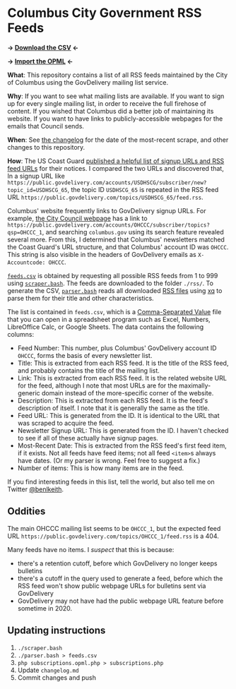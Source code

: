 # Columbus City Government RSS Feeds

**→ [Download the CSV](./feeds.csv) ←**

**→ [Import the OPML](./subscriptions.opml) ←**

**What**: This repository contains a list of all RSS feeds maintained by the City of Columbus using the GovDelivery mailing list service.

**Why**: If you want to see what mailing lists are available. If you want to sign up for every single mailing list, in order to receive the full firehose of content. If you wished that Columbus did a better job of maintaining its website. If you want to have links to publicly-accessible webpages for the emails that Council sends.

**When**: See [the changelog](./changelog.md) for the date of the most-recent scrape, and other changes to this repository.

**How**: The US Coast Guard [published a helpful list of signup URLs and RSS feed URLs](https://www.navcen.uscg.gov/subscribe-email-rss-feeds) for their notices. I compared the two URLs and discovered that, In a signup URL like `https://public.govdelivery.com/accounts/USDHSCG/subscriber/new?topic_id=USDHSCG_65`, the topic ID `USDHSCG_65` is repeated in the RSS feed URL `https://public.govdelivery.com/topics/USDHSCG_65/feed.rss`.

Columbus' website frequently links to GovDelivery signup URLs. For example, [the City Council webpage](https://www.columbus.gov/council/) has a link to `https://public.govdelivery.com/accounts/OHCCC/subscriber/topics?qsp=OHCCC_1`, and searching `columbus.gov` using its search feature revealed several more. From this, I determined that Columbus' newsletters matched the Coast Guard's URL structure, and that Columbus' account ID was `OHCCC`. This string is also visible in the headers of GovDelivery emails as `X-Accountcode: OHCCC`.

[`feeds.csv`](./feeds.csv) is obtained by requesting all possible RSS feeds from 1 to 999 using [`scraper.bash`](./scraper.bash). The feeds are downloaded to the folder `./rss/`. To generate the CSV, [`parser.bash`](./parser.bash) reads all downloaded [RSS files](https://en.wikipedia.org/wiki/RSS) using [xq](https://www.ashbyhq.com/blog/engineering/jq-and-yq) to parse them for their title and other characteristics.

The list is contained in `feeds.csv`, which is a [Comma-Separated Value](https://en.wikipedia.org/wiki/Comma-separated_values) file that you can open in a spreadsheet program such as Excel, Numbers, LibreOffice Calc, or Google Sheets. The data contains the following columns:

- Feed Number: This number, plus Columbus' GovDelivery account ID `OHCCC`, forms the basis of every newsletter list.
- Title: This is extracted from each RSS feed. It is the title of the RSS feed, and probably contains the title of the mailing list.
- Link: This is extracted from each RSS feed. It is the related website URL for the feed, although I note that most URLs are for the maximally-generic domain instead of the more-specific corner of the website.
- Description: This is extracted from each RSS feed. It is the feed's description of itself. I note that it is generally the same as the title.
- Feed URL: This is generated from the ID. It is identical to the URL that was scraped to acquire the feed.
- Newsletter Signup URL: This is generated from the ID. I haven't checked to see if all of these actually have signup pages.
- Most-Recent Date: This is extracted from the RSS feed's first feed item, if it exists. Not all feeds have feed items; not all feed `<item>`s always have dates. (Or my parser is wrong. Feel free to suggest a fix.)
- Number of items: This is how many items are in the feed.

If you find interesting feeds in this list, tell the world, but also tell me on Twitter [@benlkeith](https://twitter.com/benlkeith).

## Oddities

The main OHCCC mailing list seems to be `OHCCC_1`, but the expected feed URL `https://public.govdelivery.com/topics/OHCCC_1/feed.rss` is a 404.

Many feeds have no items. I _suspect_ that this is because:

- there's a retention cutoff, before which GovDelivery no longer keeps bulletins
- there's a cutoff in the query used to generate a feed, before which the RSS feed won't show public webpage URLs for bulletins sent via GovDelivery
- GovDelivery may not have had the public webpage URL feature before sometime in 2020.

## Updating instructions

1. `./scraper.bash`
2. `./parser.bash > feeds.csv`
3. `php subscriptions.opml.php > subscriptions.php`
4. Update `changelog.md`
5. Commit changes and push
